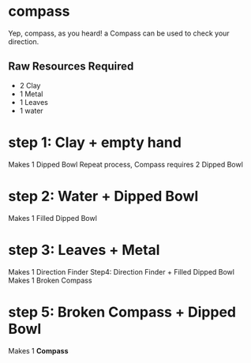 # compass

Yep, compass, as you heard! a Compass can be used to check your direction.

## Raw Resources Required
* 2 Clay
* 1 Metal
* 1 Leaves
* 1 water

# step 1: Clay + empty hand
Makes 1 Dipped Bowl
Repeat process, Compass requires 2 Dipped Bowl
# step 2: Water + Dipped Bowl
Makes 1 Filled Dipped Bowl
# step 3: Leaves + Metal
Makes 1 Direction Finder
Step4: Direction Finder + Filled Dipped Bowl
Makes 1 Broken Compass
# step 5: Broken Compass + Dipped Bowl
Makes 1 **Compass**